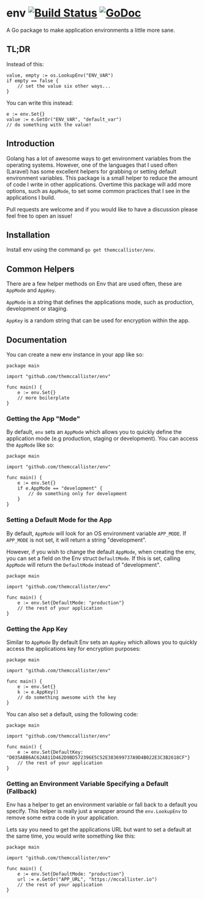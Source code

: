# env [![Build Status](https://travis-ci.org/themccallister/env.svg?branch=master)](https://travis-ci.org/themccallister/env) [![GoDoc](https://godoc.org/github.com/themccallister/env?status.svg)](https://godoc.org/github.com/themccallister/env)
A Go package to make application environments a little more sane.

## TL;DR

Instead of this:

    value, empty := os.LookupEnv("ENV_VAR")
    if empty == false {
        // set the value six other ways...
    }

You can write this instead:

    e := env.Set{}
    value := e.GetOr("ENV_VAR", "default_var")
    // do something with the value!

## Introduction

Golang has a lot of awesome ways to get environment variables from the operating systems. However, one of the languages that I used often (Laravel) has some excellent helpers for grabbing or setting default environment variables. This package is a small helper to reduce the amount of code I write in other applications. Overtime this package will add more options, such as `AppMode`, to set some common practices that I see in the applications I build.

Pull requests are welcome and if you would like to have a discussion please feel free to open an issue!

## Installation

Install env using the command `go get themccallister/env`.

## Common Helpers

There are a few helper methods on Env that are used often, these are `AppMode` and `AppKey`.

`AppMode` is a string that defines the applications mode, such as production, development or staging.

`AppKey` is a random string that can be used for encryption within the app.

## Documentation

You can create a new env instance in your app like so:

    package main

    import "github.com/themccallister/env"

    func main() {
        e := env.Set{}
        // more boilerplate
    }

### Getting the App "Mode"

By default, `env` sets an `AppMode` which allows you to quickly define the application mode (e.g production, staging or development). You can access the `AppMode` like so:

    package main

    import "github.com/themccallister/env"

    func main() {
        e := env.Set{}
        if e.AppMode == "development" {
            // do something only for development
        }
    }

### Setting a Default Mode for the App

By default, `AppMode` will look for an OS environment variable `APP_MODE`. If `APP_MODE` is not set, it will return a string "development".

However, if you wish to change the default `AppMode`, when creating the env, you can set a field on the Env struct `DefaultMode`. If this is set, calling `AppMode` will return the `DefaultMode` instead of "development".

    package main

    import "github.com/themccallister/env"

    func main() {
        e := env.Set{DefaultMode: "production"}
        // the rest of your application
    }

### Getting the App Key

Similar to `AppMode` By default Env sets an `AppKey` which allows you to quickly access the applications key for encryption purposes:

    package main

    import "github.com/themccallister/env"

    func main() {
        e := env.Set{}
        k := e.AppKey()
        // do something awesome with the key
    }

You can also set a default, using the following code:

    package main

    import "github.com/themccallister/env"

    func main() {
        e := env.Set{DefaultKey: "D035ABB6AC62A811D462D9BD572396E5C52E383699737A9D4B022E3C3B2618CF"}
        // the rest of your application
    }

### Getting an Environment Variable Specifying a Default (Fallback)

Env has a helper to get an environment variable or fall back to a default you specify. This helper is really just a wrapper around the `env.LookupEnv` to remove some extra code in your application.

Lets say you need to get the applications URL but want to set a default at the same time, you would write something like this:

    package main

    import "github.com/themccallister/env"

    func main() {
        e := env.Set{DefaultMode: "production"}
        url := e.GetOr("APP_URL", "https://mccallister.io")
        // the rest of your application
    }
